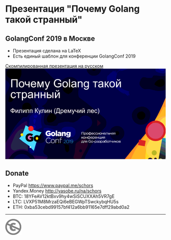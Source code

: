 Презентация "Почему Golang такой странный"
==========================================

GolangConf 2019 в Москве
------------------------

* Презентация сделана на LaTeX
* Есть единый шаблон для конференции GolangConf 2019

[Скомпилированная презентация на русском](ru/strangego.pdf)
![](ru.gif)

Donate
------

* PayPal https://www.paypal.me/schors
* Yandex.Money http://yasobe.ru/na/schors
* BTC: 18YFeAV12ktBxv9hy4wSiSCUXXAh5VR7gE
* LTC: LVXP51M8MrzaEQi6eBEGWpTSwckybqHU5s
* ETH: 0xba53cebd99157bf412a6bb91165e7dff29abd0a2

---
[![UNLICENSE](noc.png)](UNLICENSE)
